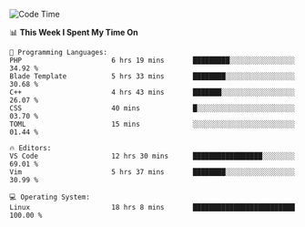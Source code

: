 <!-- [![Top Langs](https://github-readme-stats.vercel.app/api/top-langs/?username=gagahsyuja&theme=dracula&hide_border=true&border_radius=7)](https://github.com/anuraghazra/github-readme-stats) -->

<!--START_SECTION:waka-->
![Code Time](http://img.shields.io/badge/Code%20Time-144%20hrs%2024%20mins-blue)

📊 **This Week I Spent My Time On** 

```text
💬 Programming Languages: 
PHP                      6 hrs 19 mins       █████████░░░░░░░░░░░░░░░░   34.92 % 
Blade Template           5 hrs 33 mins       ████████░░░░░░░░░░░░░░░░░   30.68 % 
C++                      4 hrs 43 mins       ███████░░░░░░░░░░░░░░░░░░   26.07 % 
CSS                      40 mins             █░░░░░░░░░░░░░░░░░░░░░░░░   03.70 % 
TOML                     15 mins             ░░░░░░░░░░░░░░░░░░░░░░░░░   01.44 % 

🔥 Editors: 
VS Code                  12 hrs 30 mins      █████████████████░░░░░░░░   69.01 % 
Vim                      5 hrs 37 mins       ████████░░░░░░░░░░░░░░░░░   30.99 % 

💻 Operating System: 
Linux                    18 hrs 8 mins       █████████████████████████   100.00 % 
```


<!--END_SECTION:waka-->
